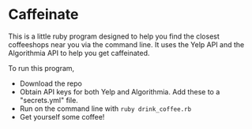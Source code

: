 # Caffeinate

This is a little ruby program designed to help you find the closest coffeeshops near you via the command line. It uses the Yelp API and the Algorithmia API to help you get caffeinated.

To run this program,
* Download the repo
* Obtain API keys for both Yelp and Algorithmia. Add these to a "secrets.yml" file.
* Run on the command line with `ruby drink_coffee.rb`
* Get yourself some coffee!
